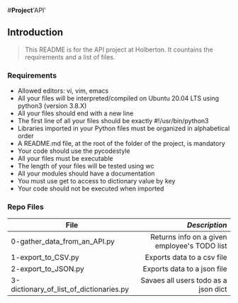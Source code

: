 #**Project**'API'

## Introduction
> This README is for the API project at Holberton. It countains the requirements and a list of files.

### Requirements
- Allowed editors: vi, vim, emacs
- All your files will be interpreted/compiled on Ubuntu 20.04 LTS using python3 (version 3.8.X)
- All your files should end with a new line
- The first line of all your files should be exactly #!/usr/bin/python3
- Libraries imported in your Python files must be organized in alphabetical order
- A README.md file, at the root of the folder of the project, is mandatory
- Your code should use the pycodestyle
- All your files must be executable
- The length of your files will be tested using wc
- All your modules should have a documentation
- You must use get to access to dictionary value by key
- Your code should not be executed when imported

### Repo Files
| **File** | *__Description__* |
|----------|----------------:|
|0-gather_data_from_an_API.py| Returns info on a given employee's TODO list|
|1-export_to_CSV.py| Exports data to a csv file|
|2-export_to_JSON.py| Exports data to a json file|
|3-dictionary_of_list_of_dictionaries.py| Savaes all users todo as a json dict|